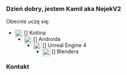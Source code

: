 ### Dzień dobry, jestem Kamil aka NejekV2
Obecnie uczę się:
- [<img align="left" width="22px" src="https://raw.githubusercontent.com/simple-icons/simple-icons/develop/icons/kotlin.svg">] Kotlina
- [<img align="left" width="22px" src="https://raw.githubusercontent.com/simple-icons/simple-icons/develop/icons/android.svg">] Androida
- [<img align="left" width="22px" src="https://raw.githubusercontent.com/simple-icons/simple-icons/develop/icons/unrealengine.svg">] Unreal Engine 4
- [<img align="left" width="22px" src="https://raw.githubusercontent.com/simple-icons/simple-icons/develop/icons/blender.svg">] Blendera

### Kontakt

